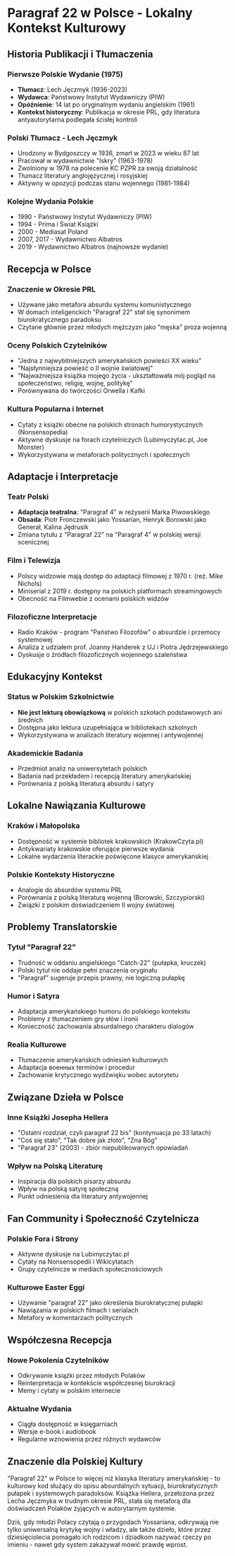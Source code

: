 # Paragraf 22 w Polsce - Lokalny Kontekst Kulturowy

## Historia Publikacji i Tłumaczenia

### Pierwsze Polskie Wydanie (1975)
- **Tłumacz**: Lech Jęczmyk (1936-2023)
- **Wydawca**: Państwowy Instytut Wydawniczy (PIW)
- **Opóźnienie**: 14 lat po oryginalnym wydaniu angielskim (1961)
- **Kontekst historyczny**: Publikacja w okresie PRL, gdy literatura antyautorytarna podlegała ścisłej kontroli

### Polski Tłumacz - Lech Jęczmyk
- Urodzony w Bydgoszczy w 1936, zmarł w 2023 w wieku 87 lat
- Pracował w wydawnictwie "Iskry" (1963-1978)
- Zwolniony w 1978 na polecenie KC PZPR za swoją działalność
- Tłumacz literatury anglojęzycznej i rosyjskiej
- Aktywny w opozycji podczas stanu wojennego (1981-1984)

### Kolejne Wydania Polskie
- 1990 - Państwowy Instytut Wydawniczy (PIW)
- 1994 - Prima i Świat Książki
- 2000 - Mediasat Poland
- 2007, 2017 - Wydawnictwo Albatros
- 2019 - Wydawnictwo Albatros (najnowsze wydanie)

## Recepcja w Polsce

### Znaczenie w Okresie PRL
- Używane jako metafora absurdu systemu komunistycznego
- W domach inteligenckich "Paragraf 22" stał się synonimem biurokratycznego paradoksu
- Czytane głównie przez młodych mężczyzn jako "męska" proza wojenną

### Oceny Polskich Czytelników
- "Jedna z najwybitniejszych amerykańskich powieści XX wieku"
- "Najsłynniejsza powieść o II wojnie światowej"
- "Najważniejsza książka mojego życia - ukształtowała mój pogląd na społeczeństwo, religię, wojnę, politykę"
- Porównywana do twórczości Orwella i Kafki

### Kultura Popularna i Internet
- Cytaty z książki obecne na polskich stronach humorystycznych (Nonsensopedia)
- Aktywne dyskusje na forach czytelniczych (Lubimyczytac.pl, Joe Monster)
- Wykorzystywana w metaforach politycznych i społecznych

## Adaptacje i Interpretacje

### Teatr Polski
- **Adaptacja teatralna**: "Paragraf 4" w reżyserii Marka Piwowskiego
- **Obsada**: Piotr Fronczewski jako Yossarian, Henryk Borowski jako Generał, Kalina Jędrusik
- Zmiana tytułu z "Paragraf 22" na "Paragraf 4" w polskiej wersji scenicznej

### Film i Telewizja
- Polscy widzowie mają dostęp do adaptacji filmowej z 1970 r. (reż. Mike Nichols)
- Miniserial z 2019 r. dostępny na polskich platformach streamingowych
- Obecność na Filmwebie z ocenami polskich widzów

### Filozoficzne Interpretacje
- Radio Kraków - program "Państwo Filozofów" o absurdzie i przemocy systemowej
- Analiza z udziałem prof. Joanny Hańderek z UJ i Piotra Jędrzejewskiego
- Dyskusje o źródłach filozoficznych wojennego szaleństwa

## Edukacyjny Kontekst

### Status w Polskim Szkolnictwie
- **Nie jest lekturą obowiązkową** w polskich szkołach podstawowych ani średnich
- Dostępna jako lektura uzupełniająca w bibliotekach szkolnych
- Wykorzystywana w analizach literatury wojennej i antywojennej

### Akademickie Badania
- Przedmiot analiz na uniwersytetach polskich
- Badania nad przekładem i recepcją literatury amerykańskiej
- Porównania z polską literaturą absurdu i satyry

## Lokalne Nawiązania Kulturowe

### Kraków i Małopolska
- Dostępność w systemie bibliotek krakowskich (KrakowCzyta.pl)
- Antykwariaty krakowskie oferujące pierwsze wydania
- Lokalne wydarzenia literackie poświęcone klasyce amerykańskiej

### Polskie Konteksty Historyczne
- Analogie do absurdów systemu PRL
- Porównania z polską literaturą wojenną (Borowski, Szczypiorski)
- Związki z polskim doświadczeniem II wojny światowej

## Problemy Translatorskie

### Tytuł "Paragraf 22"
- Trudność w oddaniu angielskiego "Catch-22" (pułapka, kruczek)
- Polski tytuł nie oddaje pełni znaczenia oryginału
- "Paragraf" sugeruje przepis prawny, nie logiczną pułapkę

### Humor i Satyra
- Adaptacja amerykańskiego humoru do polskiego kontekstu
- Problemy z tłumaczeniem gry słów i ironii
- Konieczność zachowania absurdalnego charakteru dialogów

### Realia Kulturowe
- Tłumaczenie amerykańskich odniesień kulturowych
- Adaptacja военных terminów i procedur
- Zachowanie krytycznego wydźwięku wobec autorytetu

## Związane Dzieła w Polsce

### Inne Książki Josepha Hellera
- "Ostatni rozdział, czyli paragraf 22 bis" (kontynuacja po 33 latach)
- "Coś się stało", "Tak dobre jak złoto", "Zna Bóg"
- "Paragraf 23" (2003) - zbiór niepublikowanych opowiadań

### Wpływ na Polską Literaturę
- Inspiracja dla polskich pisarzy absurdu
- Wpływ na polską satyrę społeczną
- Punkt odniesienia dla literatury antywojennej

## Fan Community i Społeczność Czytelnicza

### Polskie Fora i Strony
- Aktywne dyskusje na Lubimyczytac.pl
- Cytaty na Nonsensopedii i Wikicytatach
- Grupy czytelnicze w mediach społecznościowych

### Kulturowe Easter Eggi
- Używanie "paragraf 22" jako określenia biurokratycznej pułapki
- Nawiązania w polskich filmach i serialach
- Metafory w komentarzach politycznych

## Współczesna Recepcja

### Nowe Pokolenia Czytelników
- Odkrywanie książki przez młodych Polaków
- Reinterpretacja w kontekście współczesnej biurokracji
- Memy i cytaty w polskim internecie

### Aktualne Wydania
- Ciągła dostępność w księgarniach
- Wersje e-book i audiobook
- Regularne wznowienia przez różnych wydawców

## Znaczenie dla Polskiej Kultury

"Paragraf 22" w Polsce to więcej niż klasyka literatury amerykańskiej - to kulturowy kod służący do opisu absurdalnych sytuacji, biurokratycznych pułapek i systemowych paradoksów. Książka Hellera, przełożona przez Lecha Jęczmyka w trudnym okresie PRL, stała się metaforą dla doświadczeń Polaków żyjących w autorytarnym systemie. 

Dziś, gdy młodzi Polacy czytają o przygodach Yossariana, odkrywają nie tylko uniwersalną krytykę wojny i władzy, ale także dzieło, które przez dziesięciolecia pomagało ich rodzicom i dziadkom nazywać rzeczy po imieniu - nawet gdy system zakazywał mówić prawdę wprost.